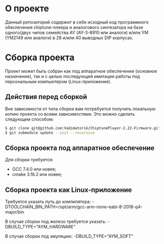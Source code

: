 # О проекте
Данный репозиторий содержит в себе исходный код программного обеспечения chiptune-плеера и аналогового синтезатора на базе одного/двух чипов семейства AY (AY-3-8910 или аналоги) и/или YM (YM2149 или аналоги) в 28 и/или 40 выводных DIP корпусах.
# Сборка проекта
Проект может быть собран как под аппаратное обеспечение (основное назначение), так и с целью последующей имитации работы под персональным компьютером  (Linux-приложение).
## Действия перед сборкой
Вне зависимости от типа сборки вам потребуется получить локальную копию проекта со всеми зависимостями. Это можно сделать следующем способом:
```sh
$ git clone git@github.com:Vadimatorik/ChiptunePlayer-2.22-Firmware.git
$ git submodule update --init --recursive
```
## Сборка проекта под аппаратное обеспечение
Для сборки требуется:
* GCC 7.4.0 или новее;
* cmake 3.16.2 или новее;
## Сборка проекта как Linux-приложение




Требуется указать путь до компилятора:
-DTOOLCHAIN_BIN_PATH=/opt/arm/gcc-arm-none-eabi-8-2018-q4-major/bin

В случае сборки под железо требуется указать:
-DBUILD_TYPE="AYM_HARDWARE"

В случае сборки под эмуляцию:
-DBUILD_TYPE="AYM_SOFT"
